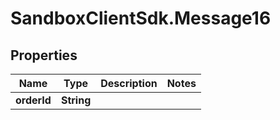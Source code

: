 # SandboxClientSdk.Message16

## Properties
Name | Type | Description | Notes
------------ | ------------- | ------------- | -------------
**orderId** | **String** |  | 
